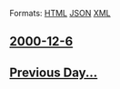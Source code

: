 
Formats: [HTML](2000/12/6/index.html)  [JSON](2000/12/6/index.json)  [XML](2000/12/6/index.xml)  

## [2000-12-6](/news/2000/12/6/index.md)

## [Previous Day...](/news/2000/12/5/index.md)


